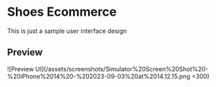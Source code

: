 # Shoes Ecommerce

This is just a sample user interface design

## Preview

![Preview UI](/assets/screenshots/Simulator%20Screen%20Shot%20-%20iPhone%2014%20-%202023-09-03%20at%2014.12.15.png =300)


